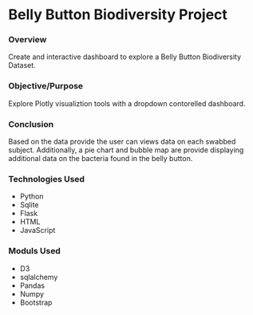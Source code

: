 # Belly Button Biodiversity Project

### Overview

Create and interactive dashboard to explore a Belly Button Biodiversity Dataset.

### Objective/Purpose

Explore Plotly visualiztion tools with a dropdown contorelled dashboard.

### Conclusion

Based on the data provide the user can views data on each swabbed subject.  Additionally, a pie chart and bubble map are provide displaying additional data on the bacteria found in the belly button.

### Technologies Used

- Python
- Sqlite
- Flask
- HTML
- JavaScript

### Moduls Used

- D3
- sqlalchemy
- Pandas 
- Numpy
- Bootstrap
